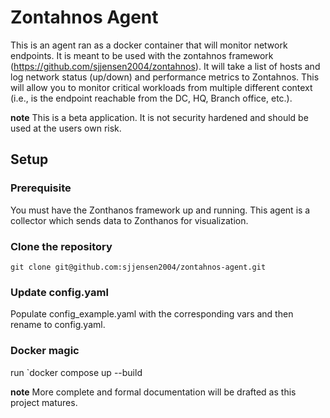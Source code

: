 # Zontahnos Agent

This is an agent ran as a docker container that will monitor network endpoints. It is meant to be used with the zontahnos framework (https://github.com/sjjensen2004/zontahnos). It will take a list of hosts and log network status (up/down) and performance metrics to Zontahnos. This will allow you to monitor critical workloads from multiple different context (i.e., is the endpoint reachable from the DC, HQ, Branch office, etc.). 

**note** This is a beta application. It is not security hardened and should be used at the users own risk.

## Setup

### Prerequisite
You must have the Zonthanos framework up and running. This agent is a collector which sends data to Zonthanos for visualization. 

### Clone the repository

`git clone git@github.com:sjjensen2004/zontahnos-agent.git`

### Update config.yaml
Populate config_example.yaml with the corresponding vars and then rename to config.yaml. 

### Docker magic
run `docker compose up --build

**note** More complete and formal documentation will be drafted as this project matures. 